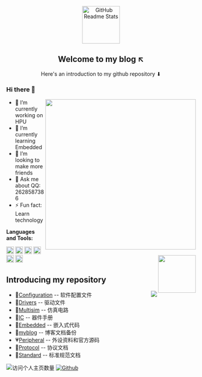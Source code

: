 <p align="center">
 	<a href="https://viys.github.io/" >
     <img width="100px" src="https://778b-1317013106.cos.ap-nanjing.myqcloud.com/img/202303131049825.png" align="center" alt="GitHub Readme Stats" />
    </a>
 <h2 align="center">Welcome to my blog ↖</h2>
 <p align="center">Here's an introduction to my github repository ⬇</p>
</p>

### Hi there 👋

<a href="https://github.com/viys">
  <img align="right" width="400" src="https://github-readme-stats.vercel.app/api?username=viys&include_all_commits=true&bg_color=30,ccccd6,fff&title_color=5e616d&text_color=5e616d&icon_color=5e616d&show_icons=true&hide=contribs" />
</a>

- 🔭 I’m currently working on HPU
- 🌱 I’m currently learning Embedded
- 👯 I’m looking to make more friends
- 💬 Ask me about QQ: 2628587386
- ⚡ Fun fact: Learn technology

**Languages and Tools:** 

<code><img height="20" src="https://778b-1317013106.cos.ap-nanjing.myqcloud.com/img/keil.ico"></code>
<code><img height="20" src="https://778b-1317013106.cos.ap-nanjing.myqcloud.com/img/vscode.ico"></code>
<code><img height="20" src="https://778b-1317013106.cos.ap-nanjing.myqcloud.com/img/lceda.ico"></code>
<code><img height="20" src="https://778b-1317013106.cos.ap-nanjing.myqcloud.com/img/ORCAD.ico"></code>
<code><img height="20" src="https://778b-1317013106.cos.ap-nanjing.myqcloud.com/img/PCB.ico"></code>
<code><img height="20" src="https://778b-1317013106.cos.ap-nanjing.myqcloud.com/img/Multisim.ico"></code> 
<img align="right" width="100" src="https://media.giphy.com/media/4TnHlUBm55QMzBLvq6/giphy.gif">

## Introducing my repository
<a href="https://github.com/viys">
  <img align="right" src="https://github-readme-stats.vercel.app/api/top-langs/?username=viys&layout=compact" />
</a>

- 💚[Configuration](https://github.com/viys/Configuration) -- 软件配置文件
- 🤎[Drivers](https://github.com/viys/Drivers) -- 驱动文件
- 🧡[Multisim](https://github.com/viys/Multisim) -- 仿真电路
- 💙[IC](https://github.com/viys/IC) -- 器件手册
- 💖[Embedded](https://github.com/viys/Embedded) -- 嵌入式代码
- 💛[myblog](https://github.com/viys/myblog) -- 博客文档备份
- 💗[Peripheral](https://github.com/viys/Peripheral) -- 外设资料和官方源码
- 💚[Protocol](https://github.com/viys/Protocol) -- 协议文档
- 💜[Standard](https://github.com/viys/Standard) -- 标准规范文档

![访问个人主页数量](https://komarev.com/ghpvc/?username=viys&color=green) [![Github](https://img.shields.io/github/followers/viys?label=Github&style=social)](https://github.com/viys)

<!--
**viys/viys** is a ✨ _special_ ✨ repository because its `README.md` (this file) appears on your GitHub profile.

Here are some ideas to get you started:
<a href="https://github.com/viys">
  <img align="right" src="https://github-readme-stats.vercel.app/api/top-langs/?username=viys&theme=vue" />
</a>
- 
  -->
